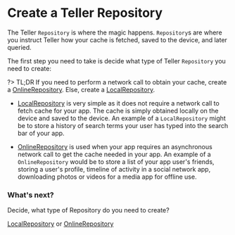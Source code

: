 # Create a Teller Repository

The Teller `Repository` is where the magic happens. `Repository`s are where you instruct Teller how your cache is fetched, saved to the device, and later queried.

The first step you need to take is decide what type of Teller `Repository` you need to create:

?> TL;DR If you need to perform a network call to obtain your cache, create a [OnlineRepository](create_onlinerepository). Else, create a [LocalRepository](create_localrepository).

* [LocalRepository](create_localrepository) is very simple as it does not require a network call to fetch cache for your app. The cache is simply obtained locally on the device and saved to the device. An example of a `LocalRepository` might be to store a history of search terms your user has typed into the search bar of your app.

* [OnlineRepository](create_onlinerepository) is used when your app requires an asynchronous network call to get the cache needed in your app. An example of a `OnlineRepository` would be to store a list of your app user's friends, storing a user's profile, timeline of activity in a social network app, downloading photos or videos for a media app for offline use.

### What's next? 

Decide, what type of Repository do you need to create? 

[LocalRepository](create_localrepository) or [OnlineRepository](create_onlinerepository) 



